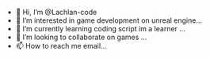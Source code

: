 - 👋 Hi, I’m @Lachlan-code
- 👀 I’m interested in game development on unreal engine...
- 🌱 I’m currently learning coding script im a learner ...
- 💞️ I’m looking to collaborate on games ...
- 📫 How to reach me email...

<!---
Lachlan-code/Lachlan-code is a ✨ special ✨ repository because its `README.md` (this file) appears on your GitHub profile.
You can click the Preview link to take a look at your changes.
--->
